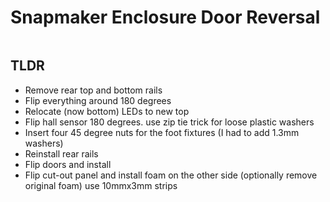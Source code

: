 # Snapmaker Enclosure Door Reversal

```{tags} 3d-printing
```

## TLDR

* Remove rear top and bottom rails
* Flip everything around 180 degrees
* Relocate (now bottom) LEDs to new top
* Flip hall sensor 180 degrees. use zip tie trick for loose plastic washers
* Insert four 45 degree nuts for the foot fixtures (I had to add 1.3mm washers)
* Reinstall rear rails
* Flip doors and install
* Flip cut-out panel and install foam on the other side (optionally remove original foam) use 10mmx3mm strips

